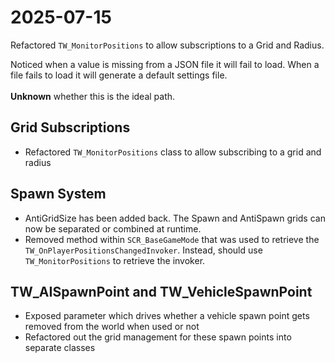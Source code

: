 ﻿# 2025-07-15

<secondary-label ref="breaking"/>

Refactored `TW_MonitorPositions` to allow subscriptions to a Grid and Radius.

<warning>
  Noticed when a value is missing from a JSON file it will fail to load. When a file fails to load it will generate a default
  settings file. <br/><br/><strong>Unknown</strong> whether this is the ideal path.
</warning>

## Grid Subscriptions

- Refactored `TW_MonitorPositions` class to allow subscribing to a grid and radius

## Spawn System

- AntiGridSize has been added back. The Spawn and AntiSpawn grids can now be separated or combined at runtime.
- Removed method within `SCR_BaseGameMode` that was used to retrieve the `TW_OnPlayerPositionsChangedInvoker`. Instead, should use `TW_MonitorPositions` to retrieve the invoker.

## TW_AISpawnPoint and TW_VehicleSpawnPoint

- Exposed parameter which drives whether a vehicle spawn point gets removed from the world when used or not
- Refactored out the grid management for these spawn points into separate classes
